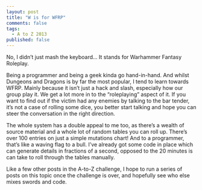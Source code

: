 ```yaml
---
layout: post
title: "W is for WFRP"
comments: false
tags:
  - A to Z 2013
published: false
---
```


No, I didn’t just mash the keyboard… It stands for Warhammer Fantasy Roleplay.

Being a programmer and being a geek kinda go hand-in-hand. And whilst Dungeons and Dragons is by far the most popular, I tend to learn towards WFRP. Mainly because it isn’t just a hack and slash, especially how our group play it. We get a lot more in to the “roleplaying” aspect of it. If you want to find out if the victim had any enemies by talking to the bar tender, it’s not a case of rolling some dice, you better start talking and hope you can steer the conversation in the right direction.

The whole system has a double appeal to me too, as there’s a wealth of source material and a whole lot of random tables you can roll up. There’s over 100 entries on just a simple mutations chart! And to a programmer, that’s like a waving flag to a bull. I’ve already got some code in place which can generate details in fractions of a second, opposed to the 20 minutes is can take to roll through the tables manually.

Like a few other posts in the A-to-Z challenge, I hope to run a series of posts on this topic once the challenge is over, and hopefully see who else mixes swords and code.
